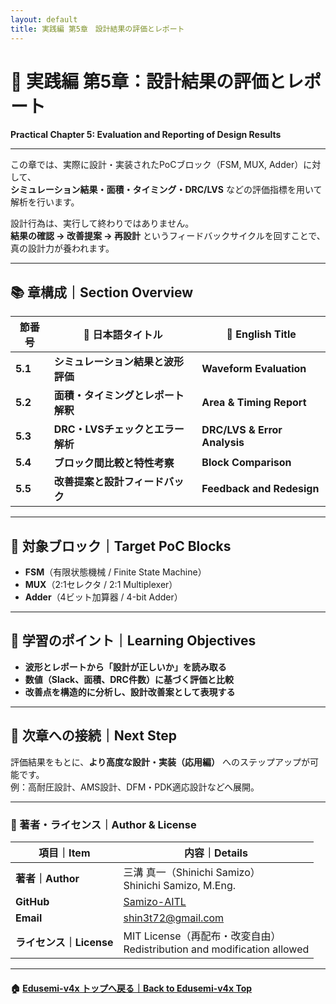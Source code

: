 ```yaml
---
layout: default
title: 実践編 第5章　設計結果の評価とレポート
---
```


# 🧪 実践編 第5章：設計結果の評価とレポート
**Practical Chapter 5: Evaluation and Reporting of Design Results**

---

この章では、実際に設計・実装されたPoCブロック（FSM, MUX, Adder）に対して、  
**シミュレーション結果・面積・タイミング・DRC/LVS** などの評価指標を用いて解析を行います。

設計行為は、実行して終わりではありません。  
**結果の確認 → 改善提案 → 再設計** というフィードバックサイクルを回すことで、真の設計力が養われます。

---

## 📚 章構成｜Section Overview

| 節番号 | 📘 日本語タイトル | 📙 English Title |
|--------|------------------|------------------|
| **5.1** | **シミュレーション結果と波形評価** | **Waveform Evaluation** |
| **5.2** | **面積・タイミングとレポート解釈** | **Area & Timing Report** |
| **5.3** | **DRC・LVSチェックとエラー解析** | **DRC/LVS & Error Analysis** |
| **5.4** | **ブロック間比較と特性考察** | **Block Comparison** |
| **5.5** | **改善提案と設計フィードバック** | **Feedback and Redesign** |

---

## 🎯 対象ブロック｜Target PoC Blocks

- **FSM**（有限状態機械 / Finite State Machine）  
- **MUX**（2:1セレクタ / 2:1 Multiplexer）  
- **Adder**（4ビット加算器 / 4-bit Adder）  

---

## 📘 学習のポイント｜Learning Objectives

- **波形とレポートから「設計が正しいか」を読み取る**  
- **数値（Slack、面積、DRC件数）に基づく評価と比較**  
- **改善点を構造的に分析し、設計改善案として表現する**

---

## 🔗 次章への接続｜Next Step

評価結果をもとに、**より高度な設計・実装（応用編）** へのステップアップが可能です。  
例：高耐圧設計、AMS設計、DFM・PDK適応設計などへ展開。

---

### 👤 著者・ライセンス｜Author & License

| 項目｜Item | 内容｜Details |
|------------|----------------------------|
| **著者｜Author** | 三溝 真一（Shinichi Samizo）<br>Shinichi Samizo, M.Eng. |
| **GitHub** | [Samizo-AITL](https://github.com/Samizo-AITL) |
| **Email** | [shin3t72@gmail.com](mailto:shin3t72@gmail.com) |
| **ライセンス｜License** | MIT License（再配布・改変自由）<br>Redistribution and modification allowed |

---

#### 🏠 [Edusemi-v4x トップへ戻る｜Back to Edusemi-v4x Top](../README.md)
